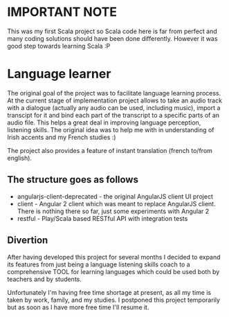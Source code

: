 # IMPORTANT NOTE
This was my first Scala project so Scala code here is far from perfect and many coding solutions should have been done differently. However it was good step towards learning Scala :P

# Language learner

The original goal of the project was to facilitate language learning process. At the current stage of implementation project allows
to take an audio track with a dialogue (actually any audio can be used, including music), import a transcipt for it
and bind each part of the transcript to a specific parts of an audio file. This helps a great deal in improving language
perception, listening skills. The original idea was to help me with in understanding of Irish accents and my French studies :)

The project also provides a feature of instant translation (french to/from english).

## The structure goes as follows

- angularjs-client-deprecated - the original AngularJS client UI project
- client - Angular 2 client which was meant to replace AngularJS client. There is nothing there so far, just some experiments with Angular 2 
- restful - Play/Scala based RESTful API with integration tests

## Divertion
After having developed this project for several months I decided to expand its features from just being a language listening
skills coach to a comprehensive TOOL for learning languages which could be used both by teachers and by students.

Unfortunately I'm having free time shortage at present, as all my time is taken by work, family, and my studies. I postponed this 
project temporarily but as soon as I have more free time I'll resume it.

